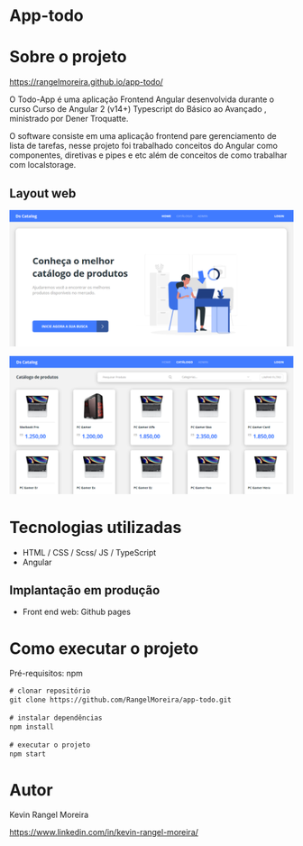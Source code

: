 # App-todo



# Sobre o projeto

https://rangelmoreira.github.io/app-todo/

O Todo-App é uma aplicação Frontend Angular desenvolvida durante o curso Curso de Angular 2 (v14+) Typescript do Básico ao Avançado
, ministrado por Dener Troquatte.

O software consiste em uma aplicação frontend pare gerenciamento de lista de tarefas, nesse projeto foi trabalhado conceitos do Angular como componentes, diretivas e pipes e etc além de conceitos de como trabalhar com localstorage.


## Layout web

![Web 1](https://raw.githubusercontent.com/RangelMoreira/dscatalog/main/assets/home-frontend.png)

![Web 2](https://raw.githubusercontent.com/RangelMoreira/dscatalog/main/assets/catalogo-frontend.png)

# Tecnologias utilizadas

- HTML / CSS / Scss/ JS / TypeScript
- Angular

## Implantação em produção

- Front end web: Github pages

# Como executar o projeto

Pré-requisitos: npm

```
# clonar repositório
git clone https://github.com/RangelMoreira/app-todo.git

# instalar dependências
npm install

# executar o projeto
npm start
```

# Autor

Kevin Rangel Moreira

https://www.linkedin.com/in/kevin-rangel-moreira/
